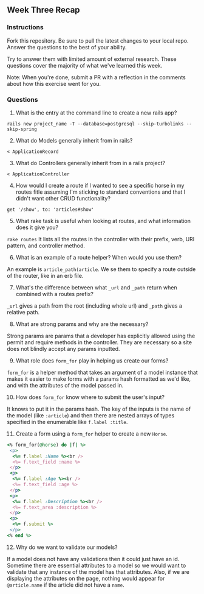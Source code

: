 ## Week Three Recap

### Instructions
Fork this repository. Be sure to pull the latest changes to your local repo. Answer the questions to the best of your ability.

Try to answer them with limited amount of external research. These questions cover the majority of what we've learned this week.

Note: When you're done, submit a PR with a reflection in the comments about how this exercise went for you.

### Questions

1. What is the entry at the command line to create a new rails app?

 `rails new project_name -T --database=postgresql --skip-turbolinks --skip-spring`

2. What do Models generally inherit from in rails?

 `< ApplicationRecord`

3. What do Controllers generally inherit from in a rails project?

 `< ApplicationController`

4. How would I create a route if I wanted to see a specific horse in my routes fitle assuming I'm sticking to standard conventions and that I didn't want other CRUD functionality?

 `get '/show', to: 'articles#show'`
 
5. What rake task is useful when looking at routes, and what information does it give you?

 `rake routes`
 It lists all the routes in the controller with their prefix, verb, URI pattern, and controller method.

6. What is an example of a route helper? When would you use them?

 An example is `article_path(article`. We se them to specify a route outside of the router, like in an erb file.

7. What's the difference between what `_url` and `_path` return when combined with a routes prefix?

 `_url` gives a path from the root (including whole url) and `_path` gives a relative path.

8. What are strong params and why are the necessary?

 Strong params are params that a developer has explicitly allowed using the permit and require methods in the controller. They are necessary so a site does not blindly accept any params inputted.
 
9. What role does `form_for` play in helping us create our forms?

 `form_for` is a helper method that takes an argument of a model instance that makes it easier to make forms with a params hash formatted as we'd like, and with the attributes of the model passed in.
 
10. How does `form_for` know where to submit the user's input?

 It knows to put it in the params hash. The key of the inputs is the name of the model (like `:article`) and then there are nested arrays of types specified in the enumerable like  `f.label :title`.
 
 
11. Create a form using a `form_for` helper to create a new `Horse`.

 ```ruby
 <% form_for(@horse) do |f| %>
  <p>
   <%= f.label :Name %><br />
   <%= f.text_field :name %>
  </p>
  <p>
   <%= f.label :Age %><br />
   <%= f.text_field :age %>
  </p>
  <p>
   <%= f.label :Description %><br />
   <%= f.text_area :description %>
  </p>
  <p>
   <%= f.submit %>
  </p>
 <% end %>
 ```



12. Why do we want to validate our models?

 If a model does not have any validations then it could just have an id. Sometime there are essential attributes to a model so we would want to validate that any instance of the model has that attributes. Also, if we are displaying the attributes on the page, nothing would appear for `@article.name` if the article did not have a `name`.
